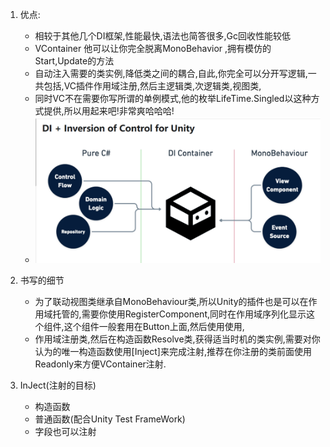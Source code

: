 1. 优点:
   + 相较于其他几个DI框架,性能最快,语法也简答很多,Gc回收性能较低
   + VContainer 他可以让你完全脱离MonoBehavior ,拥有模仿的Start,Update的方法
   + 自动注入需要的类实例,降低类之间的耦合,自此,你完全可以分开写逻辑,一共包括,VC插件作用域注册,然后主逻辑类,次逻辑类,视图类,
   + 同时VC不在需要你写所谓的单例模式,他的枚举LifeTime.Singled以这种方式提供,所以用起来吧!非常爽哈哈哈!
   + ![](2023-03-22-18-08-45.png)

2. 书写的细节
   + 为了联动视图类继承自MonoBehaviour类,所以Unity的插件也是可以在作用域托管的,需要你使用RegisterComponent,同时在作用域序列化显示这个组件,这个组件一般套用在Button上面,然后使用使用,
   + 作用域注册类,然后在构造函数Resolve类,获得适当时机的类实例,需要对你认为的唯一构造函数使用[Inject]来完成注射,推荐在你注册的类前面使用Readonly来方便VContainer注射.

3. InJect(注射的目标)
   + 构造函数
   + 普通函数(配合Unity Test FrameWork)
   + 字段也可以注射